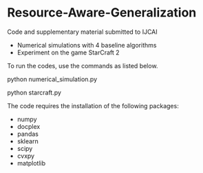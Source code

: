 # Resource-Aware-Generalization
Code and supplementary material submitted to IJCAI
- Numerical simulations with 4 baseline algorithms 
- Experiment on the game StarCraft 2

To run the codes, use the commands as listed below.

python numerical_simulation.py

python starcraft.py

The code requires the installation of the following packages:
- numpy
- docplex
- pandas
- sklearn
- scipy
- cvxpy
- matplotlib

